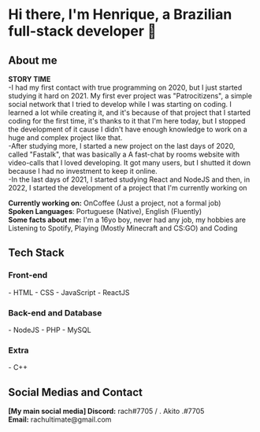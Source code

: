 <h1>Hi there, I'm Henrique, a Brazilian full-stack developer 👋</h1>

<h2>About me</h2>

<b>STORY TIME</b> <br>
-I had my first contact with true programming on 2020, but I just started studying it hard on 2021. My first ever project was "Patrocitizens", a simple social network that I tried to develop while I was starting on coding. I learned a lot while creating it, and it's because of that project that I started coding for the first time, it's thanks to it that I'm here today, but I stopped the development of it cause I didn't have enough knowledge to work on a huge and complex project like that. 
<br>
-After studying more, I started a new project on the last days of 2020, called "Fastalk", that was basically a A fast-chat by rooms website with video-calls that I loved developing. It got many users, but I shutted it down because I had no investment to keep it online. 
<br>
-In the last days of 2021, I started studying React and NodeJS and then, in 2022, I started the development of a project that I'm currently working on

<b>Currently working on:</b> OnCoffee (Just a project, not a formal job) <br>
<b>Spoken Languages</b>: Portuguese (Native), English (Fluently) <br>
<b>Some facts about me:</b> I'm a 16yo boy, never had any job, my hobbies are Listening to Spotify, Playing (Mostly Minecraft and CS:GO) and Coding

<h2>Tech Stack</h2>

<h3>Front-end</h3>
- HTML
- CSS
- JavaScript
- ReactJS

<h3>Back-end and Database</h3>
- NodeJS
- PHP
- MySQL

<h3>Extra</h3>
- C++

<h2>Social Medias and Contact</h2>
<b>[My main social media] Discord:</b> rach#7705 / . Akito .#7705 <br>
<b>Email:</b> rachultimate@gmail.com
